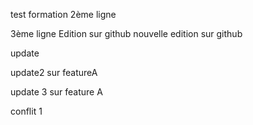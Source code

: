 test formation
2ème ligne

3ème ligne
Edition sur github
nouvelle edition sur github

update

update2 sur featureA 

update 3 sur feature A

conflit 1
